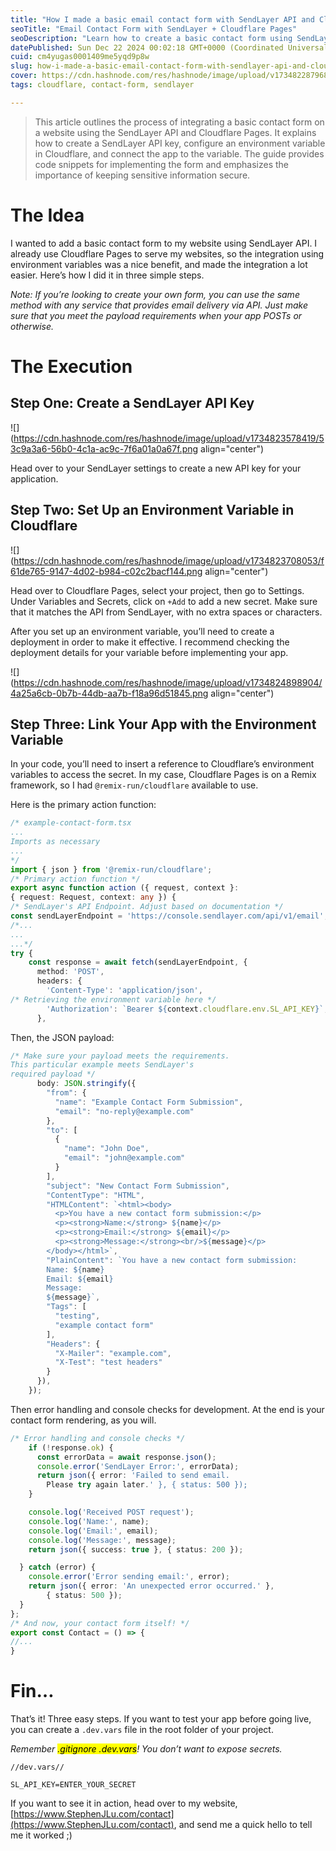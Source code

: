```yaml
---
title: "How I made a basic email contact form with SendLayer API and Cloudflare Pages"
seoTitle: "Email Contact Form with SendLayer + Cloudflare Pages"
seoDescription: "Learn how to create a basic contact form using SendLayer API and Cloudflare Pages, with step-by-step instructions and code snippets"
datePublished: Sun Dec 22 2024 00:02:18 GMT+0000 (Coordinated Universal Time)
cuid: cm4yugas0001409me5yqd9p8w
slug: how-i-made-a-basic-email-contact-form-with-sendlayer-api-and-cloudflare-pages
cover: https://cdn.hashnode.com/res/hashnode/image/upload/v1734822879684/775b5a0b-7108-4e76-a075-968c6d810e27.png
tags: cloudflare, contact-form, sendlayer

---
```


> This article outlines the process of integrating a basic contact form on a website using the SendLayer API and Cloudflare Pages. It explains how to create a SendLayer API key, configure an environment variable in Cloudflare, and connect the app to the variable. The guide provides code snippets for implementing the form and emphasizes the importance of keeping sensitive information secure.

# The Idea

I wanted to add a basic contact form to my website using SendLayer API. I already use Cloudflare Pages to serve my websites, so the integration using environment variables was a nice benefit, and made the integration a lot easier. Here’s how I did it in three simple steps.

*Note: If you’re looking to create your own form, you can use the same method with any service that provides email delivery via API. Just make sure that you meet the payload requirements when your app POSTs or otherwise.*

# The Execution

## Step One: Create a SendLayer API Key

![](https://cdn.hashnode.com/res/hashnode/image/upload/v1734823578419/53c9a3a6-56b0-4c1a-ac9c-7f6a01a0a67f.png align="center")

Head over to your SendLayer settings to create a new API key for your application.

## Step Two: Set Up an Environment Variable in Cloudflare

![](https://cdn.hashnode.com/res/hashnode/image/upload/v1734823708053/f61de765-9147-4d02-b984-c02c2bacf144.png align="center")

Head over to Cloudflare Pages, select your project, then go to Settings. Under Variables and Secrets, click on `+Add` to add a new secret. Make sure that it matches the API from SendLayer, with no extra spaces or characters.

After you set up an environment variable, you’ll need to create a deployment in order to make it effective. I recommend checking the deployment details for your variable before implementing your app.

![](https://cdn.hashnode.com/res/hashnode/image/upload/v1734824898904/4a25a6cb-0b7b-44db-aa7b-f18a96d51845.png align="center")

## Step Three: Link Your App with the Environment Variable

In your code, you’ll need to insert a reference to Cloudflare’s environment variables to access the secret. In my case, Cloudflare Pages is on a Remix framework, so I had `@remix-run/cloudflare` available to use.

Here is the primary action function:

```typescript
/* example-contact-form.tsx
...
Imports as necessary
...
*/
import { json } from '@remix-run/cloudflare';
/* Primary action function */
export async function action ({ request, context }: 
{ request: Request, context: any }) {
/* SendLayer's API Endpoint. Adjust based on documentation */
const sendLayerEndpoint = 'https://console.sendlayer.com/api/v1/email';
/*...
...
...*/
try {
    const response = await fetch(sendLayerEndpoint, {
      method: 'POST',
      headers: {
        'Content-Type': 'application/json',
/* Retrieving the environment variable here */
        'Authorization': `Bearer ${context.cloudflare.env.SL_API_KEY}`,
      },
```

Then, the JSON payload:

```typescript
/* Make sure your payload meets the requirements. 
This particular example meets SendLayer's
required payload */
      body: JSON.stringify({
        "from": {
          "name": "Example Contact Form Submission",
          "email": "no-reply@example.com"
        },
        "to": [
          {
            "name": "John Doe",
            "email": "john@example.com"
          }
        ],
        "subject": "New Contact Form Submission",
        "ContentType": "HTML",
        "HTMLContent": `<html><body>
          <p>You have a new contact form submission:</p>
          <p><strong>Name:</strong> ${name}</p>
          <p><strong>Email:</strong> ${email}</p>
          <p><strong>Message:</strong><br/>${message}</p>
        </body></html>`,
        "PlainContent": `You have a new contact form submission:        
        Name: ${name}
        Email: ${email}
        Message:
        ${message}`,
        "Tags": [
          "testing",
          "example contact form"
        ],
        "Headers": {
          "X-Mailer": "example.com",
          "X-Test": "test headers"
        }
      }),
    });
```

Then error handling and console checks for development. At the end is your contact form rendering, as you will.

```typescript
/* Error handling and console checks */
    if (!response.ok) {
      const errorData = await response.json();
      console.error('SendLayer Error:', errorData);
      return json({ error: 'Failed to send email. 
        Please try again later.' }, { status: 500 });
    }

    console.log('Received POST request');
    console.log('Name:', name);
    console.log('Email:', email);
    console.log('Message:', message);
    return json({ success: true }, { status: 200 });

  } catch (error) {
    console.error('Error sending email:', error);
    return json({ error: 'An unexpected error occurred.' }, 
        { status: 500 });
  }
};
/* And now, your contact form itself! */
export const Contact = () => {
//...
}
```

# Fin…

That’s it! Three easy steps. If you want to test your app before going live, you can create a `.dev.vars` file in the root folder of your project.

*Remember <mark>.gitignore .dev.vars</mark>! You don’t want to expose secrets.*

```plaintext
//dev.vars//

SL_API_KEY=ENTER_YOUR_SECRET
```

If you want to see it in action, head over to my website, [https://www.StephenJLu.com/contact](https://www.StephenJLu.com/contact), and send me a quick hello to tell me it worked ;)
